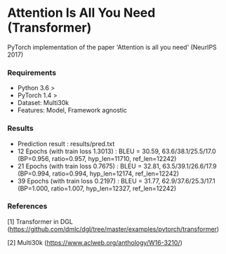 # Attention Is All You Need (Transformer)

PyTorch implementation of the paper 'Attention is all you need' (NeurIPS 2017)

### Requirements
* Python 3.6 >
* PyTorch 1.4 >
* Dataset: Multi30k
* Features: Model, Framework agnostic

### Results
* Prediction result : results/pred.txt
* 12 Epochs (with train loss 1.3013) : BLEU = 30.59, 63.6/38.1/25.5/17.0 (BP=0.956, ratio=0.957, hyp_len=11710, ref_len=12242)
* 21 Epochs (with train loss 0.7675) : BLEU = 32.81, 63.5/39.1/26.6/17.9 (BP=0.994, ratio=0.994, hyp_len=12174, ref_len=12242)
* 39 Epochs (with train loss 0.2197) : BLEU = 31.77, 62.9/37.6/25.3/17.1 (BP=1.000, ratio=1.007, hyp_len=12327, ref_len=12242)

### References
[1] Transformer in DGL (https://github.com/dmlc/dgl/tree/master/examples/pytorch/transformer)

[2] Multi30k (https://www.aclweb.org/anthology/W16-3210/)
